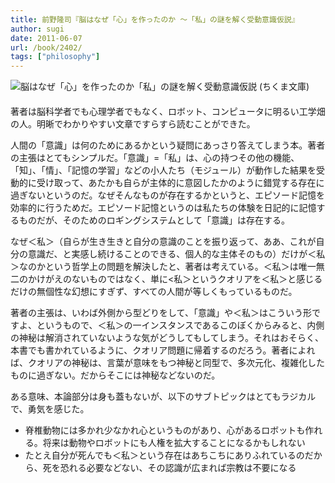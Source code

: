 ```yaml
---
title: 前野隆司『脳はなぜ「心」を作ったのか 〜「私」の謎を解く受動意識仮説』
author: sugi
date: 2011-06-07
url: /book/2402/
tags: ["philosophy"]
---
```

<a href="http://www.amazon.co.jp/exec/obidos/ASIN/4480427767/chezsugi-22/ref=nosim/" name="amazletlink" target="_blank"><img src="http://i1.wp.com/ecx.images-amazon.com/images/I/5117oYAPLZL._SL160_.jpg?w=660" alt="脳はなぜ「心」を作ったのか「私」の謎を解く受動意識仮説 (ちくま文庫)"  class="alignleft" style="float: left; margin: 0 20px 20px 0;" data-recalc-dims="1" /></a>

著者は脳科学者でも心理学者でもなく、ロボット、コンピュータに明るい工学畑の人。明晰でわかりやすい文章ですらすら読むことができた。

人間の「意識」は何のためにあるかという疑問にあっさり答えてしまう本。著者の主張はとてもシンプルだ。「意識」=「私」は、心の持つその他の機能、「知」、「情」、「記憶の学習」などの小人たち（モジュール）が動作した結果を受動的に受け取って、あたかも自らが主体的に意図したかのように錯覚する存在に過ぎないというのだ。なぜそんなものが存在するかというと、エピソード記憶を効率的に行うためだ。エピソード記憶というのは私たちの体験を日記的に記憶するものだが、そのためのロギングシステムとして「意識」は存在する。

なぜ＜私＞（自らが生き生きと自分の意識のことを振り返って、ああ、これが自分の意識だ、と実感し続けることのできる、個人的な主体そのもの）だけが＜私＞なのかという哲学上の問題を解決したと、著者は考えている。＜私＞は唯一無二のかけがえのないものではなく、単に<私＞というクオリアを＜私＞と感じるだけの無個性な幻想にすぎず、すべての人間が等しくもっているものだ。

著者の主張は、いわば外側から型どりをして、「意識」や＜私＞はこういう形ですよ、というもので、＜私＞の一インスタンスであるこのぼくからみると、内側の神秘は解消されていないような気がどうしてもしてしまう。それはおそらく、本書でも書かれているように、クオリア問題に帰着するのだろう。著者によれば、クオリアの神秘は、言葉が意味をもつ神秘と同型で、多次元化、複雑化したものに過ぎない。だからそこには神秘などないのだ。

ある意味、本論部分は身も蓋もないが、以下のサブトピックはとてもラジカルで、勇気を感じた。

  * 脊椎動物には多かれ少なかれ心というものがあり、心があるロボットも作れる。将来は動物やロボットにも人権を拡大することになるかもしれない
  * たとえ自分が死んでも＜私＞という存在はあちこちにありふれているのだから、死を恐れる必要などない、その認識が広まれば宗教は不要になる

